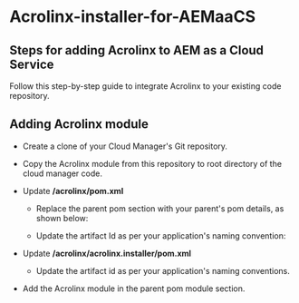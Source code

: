 # Acrolinx-installer-for-AEMaaCS

## Steps for adding Acrolinx to AEM as a Cloud Service

Follow this step-by-step guide to integrate Acrolinx to your existing code repository.

## Adding Acrolinx module

- Create a clone of your Cloud Manager&#39;s Git repository.
- Copy the Acrolinx module from this repository to root directory of the cloud manager code.
- Update  **/acrolinx/pom.xml**

  - Replace the parent pom section with your parent&#39;s pom details, as shown below:

  - Update the artifact Id as per your application&#39;s naming convention:

- Update  **/acrolinx/acrolinx.installer/pom.xml**

  - Update the artifact id as per your application&#39;s naming conventions.

- Add the Acrolinx module in the parent pom module section.

